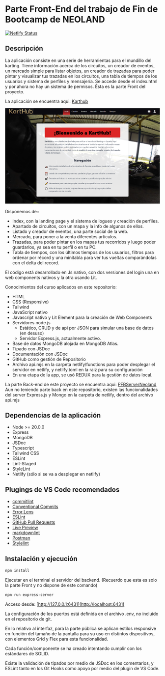 # Parte Front-End del trabajo de Fin de Bootcamp de NEOLAND

[![Netlify Status](https://api.netlify.com/api/v1/badges/158c9018-60d0-4c57-b588-8fd1f14eab10/deploy-status)](https://app.netlify.com/sites/karthubsite/deploys)

## Descripción

La aplicación consiste en una serie de herramientas para el mundillo del karting. Tiene información acerca de los circuitos, un creador de eventos, un mercado simple para listar objetos, un creador de trazadas para poder pintar y visualizar tus trazadas en los circuitos, una tabla de tiempos de los usuarios y sistema de perfiles y mensajería. Se accede desde el index.html y por ahora no hay un sistema de permisos. Ésta es la parte Front del proyecto.

La aplicación se encuentra aqui: [Karthub](https://karthubsite.netlify.app/)

![captura de pantalla](./src/imgs/indexcaptura.png)

Disponemos de::

* Index, con la landing page y el sistema de logueo y creación de perfiles.
* Apartado de circuitos, con un mapa y la info de algunos de ellos.
* Listado y creador de eventos, una parte social de la web.
* Mercado, para poner a la venta diferentes artículos.
* Trazadas, para poder pintar en los mapas tus recorridos y luego poder guardarlos, ya sea en tu perfil o en tu PC.
* Tabla de tiempos, con los últimos tiempos de los usuarios, filtros para ordenar por récord y una minitabla para ver tus vueltas comparándolas con el delta del record.

El código está desarrollado en Js nativo, con dos versiones del login una en web components nativos y la otra usando Lit.

Conocimientos del curso aplicados en este repositorio:

* HTML
* CSS (Responsive)
* Tailwind
* JavaScript nativo
* Javascript nativo y Lit Element para la creación de Web Components
* Servidores node.js
  * Estático, CRUD y de api por JSON para simular una base de datos (en desuso)
  * Servidor Express.js, actualmente activo.
* Base de datos MongoDB alojada en MongoDB Atlas.
* Tipado con JSDoc
* Documentación con JSDoc
* GitHub como gestión de Repositorio
* Archivo api.mjs en la carpeta netlify/functions para poder desplegar el servidor en netlify, y netlify.toml en la raiz para su configuración
* En una etapa de la app, se usó REDUX para la gestión de datos local.

La parte Back-end de este proyecto se encuentra aqui: [PFBServerNeoland](https://github.com/Jotanore/PFBServerNeoland)
Aun no teniendo parte back en este repositorio, existen las funcionalidades del server Express.js y Mongo en la carpeta de netlify, dentro del archivo api.mjs

## Dependencias de la aplicación

* Node >= 20.0.0
* Express
* MongoDB
* JSDoc
* Typescript
* Tailwind CSS
* ESLint
* Lint-Staged
* StyleLint
* Netlify (sólo si se va a desplegar en netlify)

## Plugings de VS Code recomendados

* [commitlint](https://marketplace.visualstudio.com/items?itemName=joshbolduc.commitlint)
* [Conventional Commits](https://marketplace.visualstudio.com/items?itemName=vivaxy.vscode-conventional-commits)
* [Error Lens](https://marketplace.visualstudio.com/items?itemName=usernamehw.errorlens)
* [ESLint](https://marketplace.visualstudio.com/items?itemName=dbaeumer.vscode-eslint)
* [GitHub Pull Requests](https://marketplace.visualstudio.com/items?itemName=GitHub.vscode-pull-request-github)
* [Live Preview](https://marketplace.visualstudio.com/items?itemName=ms-vscode.live-server)
* [markdownlint](https://marketplace.visualstudio.com/items?itemName=DavidAnson.vscode-markdownlint)
* [Postman](https://marketplace.visualstudio.com/items?itemName=Postman.postman-for-vscode)
* [Stylelint](https://marketplace.visualstudio.com/items?itemName=stylelint.vscode-stylelint)

## Instalación y ejecución

```bash
npm install
```

Ejecutar en el terminal el servidor del backend. (Recuerdo que esta es solo la parte Front y no dispone de este comando)

```bash
npm run express-server
```

Acceso desde: [http://127.0.0.1:6431](http://localhost:6431)

La configuración de los puertos está definida en el archivo .env, no incluído en el repositorio de git.

En lo relativo al interfaz, para la parte pública se aplican estilos responsive en función del tamaño de la pantalla para su uso en distintos dispositivos, con elementos Grid y Flex para esta funcionalidad.

Cada función/componente se ha creado intentando cumplir con los estándares de SOLID.

Existe la validación de tipados por medio de JSDoc en los comentarios, y ESLint tanto en los Git Hooks como apoyo por medio del plugin de VS Code.
